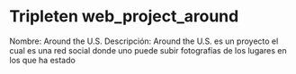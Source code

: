 # Tripleten web_project_around

Nombre: Around the U.S.
Descripción: Around the U.S. es un proyecto el cual es una red social donde uno puede subir fotografías de los lugares en los que ha estado

